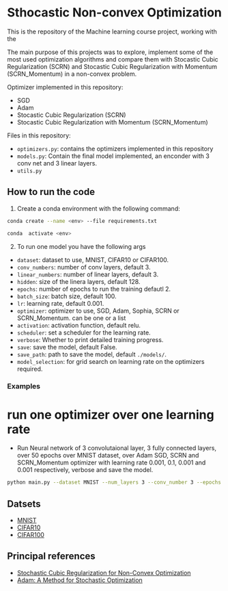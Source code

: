 # Sthocastic Non-convex Optimization

This is the repository of the Machine learning course project, working with the

The main purpose of this projects was to explore, implement some of the most used optimization algorithms and compare them with Stocastic Cubic Regularization (SCRN) and Stocastic Cubic Regularization with Momentum (SCRN_Momentum) in a non-convex problem.

Optimizer implemented in this repository:

- SGD
- Adam
- Stocastic Cubic Regularization (SCRN)
- Stocastic Cubic Regularization with Momentum (SCRN_Momentum)

Files in this repository:

- `optimizers.py`: contains the optimizers implemented in this repository
- `models.py`: Contain the final model implemented, an enconder with 3 conv net and 3 linear layers.
- `utils.py`

## How to run the code

1. Create a conda environment with the following command:

```bash
conda create --name <env> --file requirements.txt
```

```bash
conda  activate <env>
```

2. To run one model you have the following args

- `dataset`: dataset to use, MNIST, CIFAR10 or CIFAR100.
- `conv_numbers`: number of conv layers, default 3.
- `linear_numbers`: number of linear layers, default 3.
- `hidden`: size of the linera layers, default 128.
- `epochs`: number of epochs to run the training defautl 2.
- `batch_size`: batch size, default 100.
- `lr`: learning rate, default 0.001.
- `optimizer`: optimizer to use, SGD, Adam, Sophia, SCRN or SCRN_Momentum. can be one or a list
- `activation`: activation function, default relu.
- `scheduler`: set a scheduler for the learning rate.
- `verbose`: Whether to print detailed training progress.
- `save`: save the model, default False.
- `save_path`: path to save the model, default `./models/`.
- `model_selection`: for grid search on learning rate on the optimizers required.

### Examples

# run one optimizer over one learning rate

- Run Neural network of 3 convolutaional layer, 3 fully connected layers, over 50 epochs over MNIST dataset, over Adam SGD, SCRN and SCRN_Momentum optimizer with learning rate 0.001, 0.1, 0.001 and 0.001 respectively, verbose and save the model.

```bash
python main.py --dataset MNIST --num_layers 3 --conv_number 3 --epochs 50 --lr 0.001,0.1,0.001,0.001 --optimizer Adam,SGD,SCRN,SCRN_Momentum --verbose --save
```

## Datsets

- [MNIST](http://yann.lecun.com/exdb/mnist/)
- [CIFAR10](https://www.cs.toronto.edu/~kriz/cifar.html)
- [CIFAR100](https://www.cs.toronto.edu/~kriz/cifar.html)

## Principal references

- [Stochastic Cubic Regularization for Non-Convex Optimization](https://arxiv.org/pdf/1902.00996.pdf)
- [Adam: A Method for Stochastic Optimization](https://arxiv.org/pdf/1412.6980.pdf)
